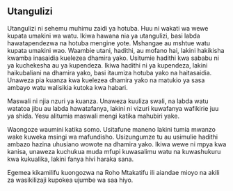 ## Utangulizi

Utangulizi ni sehemu muhimu zaidi ya hotuba. Huu ni wakati wa wewe kupata umakini wa watu. Ikiwa hawana nia ya utangulizi, basi labda hawatapendezwa na hotuba mengine yote. Mshangae au mshtue watu kupata umakini wao. Waambie utani, hadithi, au mofano hai, lakini hakikisha kwamba inasaidia kuelezea dhamira yako. Usitumie hadithi kwa sababu ni ya kuchekesha au ya kupendeza. Ikiwa hadithi ni ya kupendeza, lakini haikubaliani na dhamira yako, basi itaumiza hotuba yako na haitasaidia. Unaweza pia kuanza kwa kuelezea dhamira yako na matukio ya sasa ambayo watu walisikia kutoka kwa habari.

Maswali ni njia nzuri ya kuanza. Unaweza kuuliza swali, na labda watu watatoa jibu au labda hawatafanya, lakini ni vizuri kuwafanya wafikirie juu ya shida. Yesu alitumia maswali mengi katika mahubiri yake.

Waongoze waumini katika somo. Usitafune maneno lakini tumia mwanzo wake kuweka msingi wa mafundisho. Usizungumze tu au usimulie hadithi ambazo hazina uhusiano wowote na dhamira yako. Ikiwa wewe ni mpya kwa kanisa, unaweza kuchukua muda mfupi kuwasalimu watu na kuwashukuru kwa kukualika, lakini fanya hivi haraka sana.

Egemea kikamilifu kuongozwa na Roho Mtakatifu ili aiandae mioyo na akili za wasikilizaji kupokea ujumbe wa saa hiyo. 

